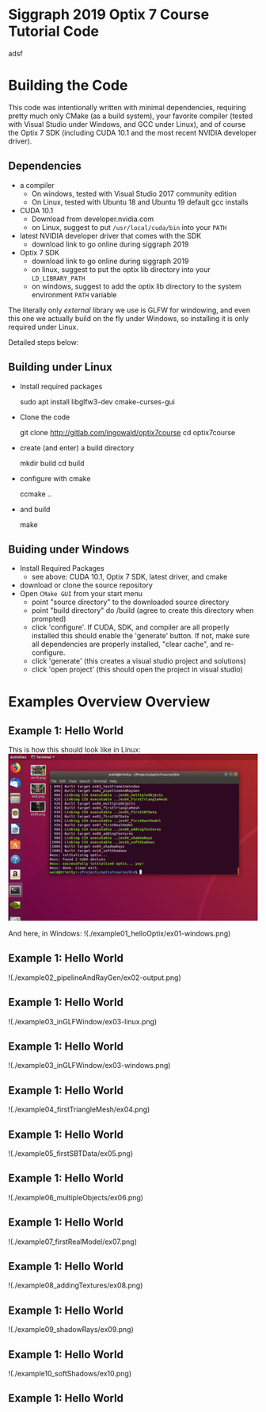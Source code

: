 # Siggraph 2019 Optix 7 Course Tutorial Code

adsf

# Building the Code

This code was intentionally written with minimal dependencies,
requiring pretty much only CMake (as a build system), your favorite
compiler (tested with Visual Studio under Windows, and GCC under
Linux), and of course the Optix 7 SDK (including CUDA 10.1 and the
most recent NVIDIA developer driver).

## Dependencies

- a compiler
	- On windows, tested with Visual Studio 2017 community edition
	- On Linux, tested with Ubuntu 18 and Ubuntu 19 default gcc installs
- CUDA 10.1
	- Download from developer.nvidia.com
	- on Linux, suggest to put `/usr/local/cuda/bin` into your `PATH`
- latest NVIDIA developer driver that comes with the SDK
	- download link to go online during siggraph 2019
- Optix 7 SDK
	- download link to go online during siggraph 2019
	- on linux, suggest to put the optix lib directory into your `LD_LIBRARY_PATH`
	- on windows, suggest to add the optix lib directory to the system environment `PATH` variable

The literally only *external* library we use is GLFW for windowing, and
even this one we actually build on the fly under Windows, so installing
it is only required under Linux. 

Detailed steps below:

## Building under Linux

- Install required packages

	sudo apt install libglfw3-dev cmake-curses-gui

- Clone the code

	git clone http://gitlab.com/ingowald/optix7course
	cd optix7course

- create (and enter) a build directory

	mkdir build
	cd build

- configure with cmake

	ccmake ..

- and build

	make

## Buiding under Windows

- Install Required Packages
	- see above: CUDA 10.1, Optix 7 SDK, latest driver, and cmake
- download or clone the source repository
- Open `CMake GUI` from your start menu
	- point "source directory" to the downloaded source directory
	- point "build directory" do <source directory>/build (agree to create this directory when prompted)
	- click 'configure'. If CUDA, SDK, and compiler are all properly installed this should enable the 'generate' button. If not, make sure all dependencies are properly installed, "clear cache", and re-configure.
	- click 'generate' (this creates a visual studio project and solutions)
	- click 'open project' (this should open the project in visual studio)


# Examples Overview Overview
	
## Example 1: Hello World 

This is how this should look like in Linux:
![Ex1 Linux output](./example01_helloOptix/ex01-linux.png "Linux Output")

And here, in Windows:
!(./example01_helloOptix/ex01-windows.png)

## Example 1: Hello World 

!(./example02_pipelineAndRayGen/ex02-output.png)
## Example 1: Hello World 

!(./example03_inGLFWindow/ex03-linux.png)
## Example 1: Hello World 

!(./example03_inGLFWindow/ex03-windows.png)
## Example 1: Hello World 

!(./example04_firstTriangleMesh/ex04.png)
## Example 1: Hello World 

!(./example05_firstSBTData/ex05.png)
## Example 1: Hello World 

!(./example06_multipleObjects/ex06.png)
## Example 1: Hello World 

!(./example07_firstRealModel/ex07.png)
## Example 1: Hello World 

!(./example08_addingTextures/ex08.png)
## Example 1: Hello World 

!(./example09_shadowRays/ex09.png)
## Example 1: Hello World 

!(./example10_softShadows/ex10.png)
## Example 1: Hello World 

